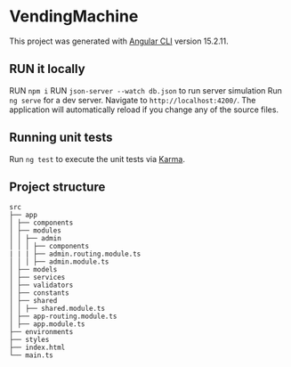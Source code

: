 # VendingMachine

This project was generated with [Angular CLI](https://github.com/angular/angular-cli) version 15.2.11.

## RUN it locally

RUN `npm i`
RUN `json-server --watch db.json` to run server simulation
Run `ng serve` for a dev server. Navigate to `http://localhost:4200/`. The application will automatically reload if you change any of the source files.

## Running unit tests

Run `ng test` to execute the unit tests via [Karma](https://karma-runner.github.io).

## Project structure

```
src
├── app
│ ├── components
│ ├── modules
│ │ ├── admin
│ │ │ ├── components
| | | ├── admin.routing.module.ts
│ │ │ ├── admin.module.ts
│ ├── models
│ ├── services
│ ├── validators
│ ├── constants
│ ├── shared
│ │ ├── shared.module.ts
│ ├── app-routing.module.ts
│ ├── app.module.ts
├── environments
├── styles
├── index.html
└── main.ts
```
